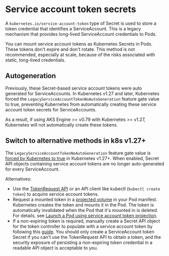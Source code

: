 # Service account token secrets

A `kubernetes.io/service-account-token` type of Secret is used to store a token credential that identifies a ServiceAccount. This is a legacy mechanism that provides long-lived ServiceAccount credentials to Pods.

You can mount service account tokens as Kubernetes Secrets in Pods. These tokens don't expire and don't rotate. This method is not recommended, especially at scale, because of the risks associated with static, long-lived credentials.

## Autogeneration

Previously, these Secret-based service account tokens were auto generated for ServiceAccounts. In Kubernetes v1.27 and later, Kubernetes forced the `LegacyServiceAccountTokenNoAutoGeneration` feature gate value to true, preventing Kubernetes from automatically creating these service account token secrets for ServiceAccounts.

As a result, if using AKS Engine >= v0.79 with Kubernetes >= v1.27, Kubernetes will not automatically create these tokens.

## Switch to alternative methods in k8s v1.27+

The `LegacyServiceAccountTokenNoAutoGeneration` feature gate value is [forced by Kubernetes to true](https://github.com/kubernetes/kubernetes/pull/114522) in Kubernetes v1.27+. When enabled, Secret API objects containing service account tokens are no longer auto-generated for every ServiceAccount.

Alternatives:

- Use the [TokenRequest API](https://kubernetes.io/docs/reference/kubernetes-api/authentication-resources/token-request-v1/) or an API client like kubectl (`kubectl create token`) to acquire service account tokens.
- Request a mounted token in a [projected volume](https://kubernetes.io/docs/reference/access-authn-authz/service-accounts-admin/#bound-service-account-token-volume) in your Pod manifest. Kubernetes creates the token and mounts it in the Pod. The token is automatically invalidated when the Pod that it's mounted in is deleted. For details, see [Launch a Pod using service account token projection](https://kubernetes.io/docs/tasks/configure-pod-container/configure-service-account/#launch-a-pod-using-service-account-token-projection).
- If a non-expiring token is required, manually create a Secret API object for the token controller to populate with a service account token by following this [guide](https://kubernetes.io/docs/concepts/configuration/secret/#service-account-token-secrets). You should only create a ServiceAccount token Secret if you can't use the TokenRequest API to obtain a token, and the security exposure of persisting a non-expiring token credential in a readable API object is acceptable to you.
